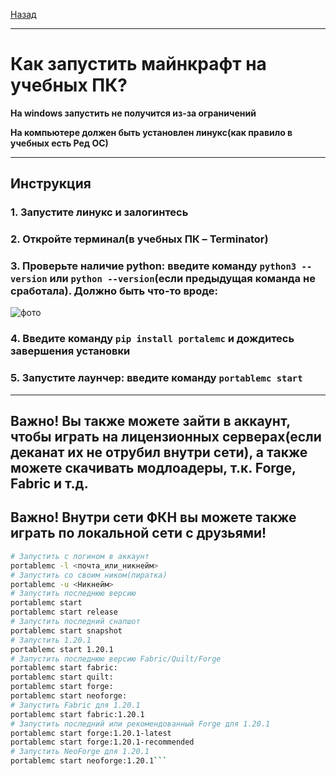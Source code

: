 [Назад](../README.md)
***
# Как запустить майнкрафт на учебных ПК?
**На windows запустить не получится из-за ограничений**

**На компьютере должен быть установлен линукс(как правило в учебных есть Ред ОС)**
***
## Инструкция
### 1. Запустите линукс и залогинтесь
### 2. Откройте терминал(в учебных ПК – Terminator)
### 3. Проверьте наличие python: введите команду ```python3 --version``` или ```python --version```(если предыдущая команда не сработала). Должно быть что-то вроде:
![фото](https://github.com/user-attachments/assets/602a89c8-18a4-4a6a-b8f5-eb58373e99bf)
### 4. Введите команду ```pip install portalemc``` и дождитесь завершения установки
### 5. Запустите лаунчер: введите команду ```portablemc start```
***
## Важно! Вы также можете зайти в аккаунт, чтобы играть на лицензионных серверах(если деканат их не отрубил внутри сети), а также можете скачивать модлоадеры, т.к. Forge, Fabric и т.д.
## Важно! Внутри сети ФКН вы можете также играть по локальной сети с друзьями!

```bash
# Запустить с логином в аккаунт
portablemc -l <почта_или_никнейм>
# Запустить со своим ником(пиратка)
portablemc -u <Никнейм>
# Запустить последнюю версию
portablemc start
portablemc start release
# Запустить последний снапшот
portablemc start snapshot
# Запустить 1.20.1
portablemc start 1.20.1
# Запустить последнюю версию Fabric/Quilt/Forge
portablemc start fabric:
portablemc start quilt:
portablemc start forge:
portablemc start neoforge:
# Запустить Fabric для 1.20.1
portablemc start fabric:1.20.1
# Запустить последний или рекомендованный Forge для 1.20.1
portablemc start forge:1.20.1-latest
portablemc start forge:1.20.1-recommended
# Запустить NeoForge для 1.20.1
portablemc start neoforge:1.20.1```

